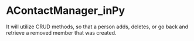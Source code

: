 # AContactManager_inPy
It will utilize CRUD methods, so that a person adds, deletes, or go back and retrieve a removed member that was created.
